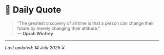# 📜 Daily Quote

> "The greatest discovery of all time is that a person can change their future by merely changing their attitude."  
> — **Oprah Winfrey**

---

_Last updated: 14 July 2025 ⏳_
